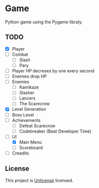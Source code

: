 # Game
Python game using the Pygame libraly.

## TODO
- [X] Player
- [ ] Combat
  - [ ] Slash
  - [ ] Pary
- [ ] Player HP decreses by one every second
- [ ] Enemies drop HP
- [ ] Enemies
  - [ ] Kamikaze
  - [ ] Slasher
  - [ ] Lancers
  - [ ] The Scarecrow
- [X] Level Generation
- [ ] Boss Level
- [ ] Achievements
  - [ ] Defeat Scarecrow
  - [ ] Codebreaker (Beat Developer Time)
- [ ] UI
  - [X] Main Menu
  - [ ] Scoreboard
- [ ] Creadits

## License
This project is [Unlicense](https://unlicense.org/) licensed.
